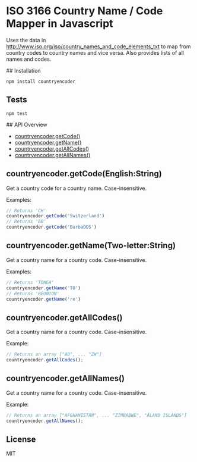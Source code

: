 # ISO 3166 Country Name / Code Mapper in Javascript

Uses the data in http://www.iso.org/iso/country_names_and_code_elements_txt to map from
country codes to country names and vice versa. Also provides lists of all names and codes.

## Installation
```
npm install countryencoder
```

## Tests
```
npm test
```

## API Overview

  - [countryencoder.getCode()](#exportsgetcodeenglishstring)
  - [countryencoder.getName()](#exportsgetnametwoletterstring)
  - [countryencoder.getAllCodes()](#exportsgetallcodes)
  - [countryencoder.getAllNames()](#exportsgetallnames)

## countryencoder.getCode(English:String)

  Get a country code for a country name. Case-insensitive.

  Examples:

```js
// Returns 'CH'
countryencoder.getCode('Switzerland')
// Returns 'BB'
countryencoder.getCode('BarbaDOS')
```

## countryencoder.getName(Two-letter:String)

  Get a country name for a country code. Case-insensitive.

  Examples:

```js
// Returns 'TONGA'
countryencoder.getName('TO')
// Returns 'RÉUNION'
countryencoder.getName('re')
```

## countryencoder.getAllCodes()

  Get a country name for a country code. Case-insensitive.

  Example:

```js
// Returns an array ["AD", ... "ZW"]
countryencoder.getAllCodes();
```

## countryencoder.getAllNames()

  Get a country name for a country code. Case-insensitive.

  Example:

```js
// Returns an array ["AFGHANISTAN", ... "ZIMBABWE", "ÅLAND ISLANDS"]
countryencoder.getAllNames();
```

## License
MIT
